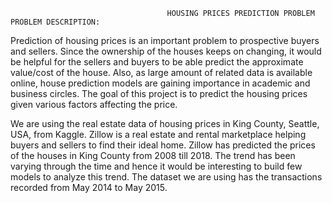                                        HOUSING PRICES PREDICTION PROBLEM PROBLEM DESCRIPTION: 
 
Prediction of housing prices is an important problem to prospective buyers and sellers. Since the ownership of the houses keeps on changing, it would be helpful for the sellers and buyers to be able predict the approximate value/cost of the house. Also, as large amount of related data is available online, house prediction models are gaining importance in academic and business circles. The goal of this project is to predict the housing prices given various factors affecting the price.  
 
We are using the real estate data of housing prices in King County, Seattle, USA, from Kaggle. Zillow is a real estate and rental marketplace helping buyers and sellers to find their ideal home. Zillow has predicted the prices of the houses in King County from 2008 till 2018. The trend has been varying through the time and hence it would be interesting to build few models to analyze this trend. The dataset we are using has the transactions recorded from May 2014 to May 2015.
